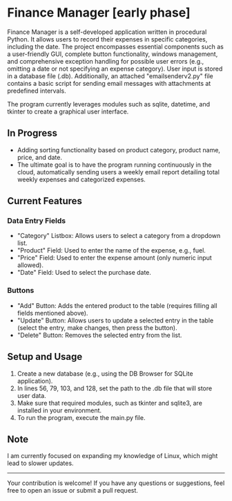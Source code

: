 # Finance Manager [early phase]

Finance Manager is a self-developed application written in procedural Python. It allows users to record their expenses in specific categories, including the date. The project encompasses essential components such as a user-friendly GUI, complete button functionality, windows management, and comprehensive exception handling for possible user errors (e.g., omitting a date or not specifying an expense category). User input is stored in a database file (.db). Additionally, an attached "emailsenderv2.py" file contains a basic script for sending email messages with attachments at predefined intervals.

The program currently leverages modules such as sqlite, datetime, and tkinter to create a graphical user interface.

## In Progress

- Adding sorting functionality based on product category, product name, price, and date.
- The ultimate goal is to have the program running continuously in the cloud, automatically sending users a weekly email report detailing total weekly expenses and categorized expenses.

## Current Features

### Data Entry Fields

- "Category" Listbox: Allows users to select a category from a dropdown list.
- "Product" Field: Used to enter the name of the expense, e.g., fuel.
- "Price" Field: Used to enter the expense amount (only numeric input allowed).
- "Date" Field: Used to select the purchase date.

### Buttons

- "Add" Button: Adds the entered product to the table (requires filling all fields mentioned above).
- "Update" Button: Allows users to update a selected entry in the table (select the entry, make changes, then press the button).
- "Delete" Button: Removes the selected entry from the list.

## Setup and Usage

1. Create a new database (e.g., using the DB Browser for SQLite application).
2. In lines 56, 79, 103, and 128, set the path to the .db file that will store user data.
3. Make sure that required modules, such as tkinter and sqlite3, are installed in your environment.
4. To run the program, execute the main.py file.

## Note

I am currently focused on expanding my knowledge of Linux, which might lead to slower updates.

---

Your contribution is welcome! If you have any questions or suggestions, feel free to open an issue or submit a pull request.
